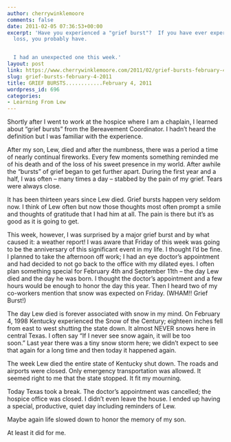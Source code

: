 ```yaml
---
author: cherrywinklemoore
comments: false
date: 2011-02-05 07:36:53+00:00
excerpt: 'Have you experienced a "grief burst"?  If you have ever experienced a significant
  loss, you probably have.


  I had an unexpected one this week.'
layout: post
link: https://www.cherrywinklemoore.com/2011/02/grief-bursts-february-4-2011/
slug: grief-bursts-february-4-2011
title: GRIEF BURSTS............February 4, 2011
wordpress_id: 696
categories:
- Learning From Lew
---
```


Shortly after I went to work at the hospice where I am a chaplain, I learned about “grief bursts” from the Bereavement Coordinator. I hadn’t heard the definition but I was familiar with the experience.

After my son, Lew, died and after the numbness, there was a period a time of nearly continual fireworks. Every few moments something reminded me of his death and of the loss of his sweet presence in my world. After awhile the “bursts” of grief began to get further apart. During the first year and a half, I was often – many times a day – stabbed by the pain of my grief. Tears were always close.

It has been thirteen years since Lew died. Grief bursts happen very seldom now. I think of Lew often but now those thoughts most often prompt a smile and thoughts of gratitude that I had him at all. The pain is there but it’s as good as it is going to get.

This week, however, I was surprised by a major grief burst and by what caused it: a weather report! I was aware that Friday of this week was going to be the anniversary of this significant event in my life. I thought I’d be fine. I planned to take the afternoon off work; I had an eye doctor’s appointment and had decided to not go back to the office with my dilated eyes. I often plan something special for February 4th and September 11th – the day Lew died and the day he was born. I thought the doctor’s appointment and a few hours would be enough to honor the day this year. Then I heard two of my co-workers mention that snow was expected on Friday. (WHAM!! Grief Burst!)

The day Lew died is forever associated with snow in my mind. On February 4, 1998 Kentucky experienced the Snow of the Century; eighteen inches fell from east to west shutting the state down. It almost NEVER snows here in central Texas. I often say “If I never see snow again, it will be too soon.” Last year there was a tiny snow storm here; we didn’t expect to see that again for a long time and then today it happened again.

The week Lew died the entire state of Kentucky shut down. The roads and airports were closed. Only emergency transportation was allowed. It seemed right to me that the state stopped. It fit my mourning.

Today Texas took a break. The doctor’s appointment was cancelled; the hospice office was closed. I didn’t even leave the house. I ended up having a special, productive, quiet day including reminders of Lew.

Maybe again life slowed down to honor the memory of my son.

At least it did for me.
